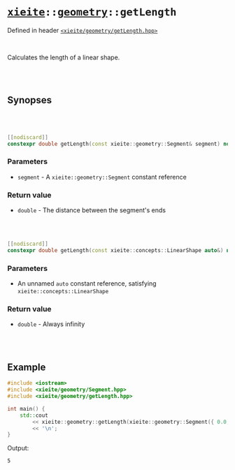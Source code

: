# [`xieite`](../../README.md)`::`[`geometry`](../../docs/geometry.md)`::getLength`
Defined in header [`<xieite/geometry/getLength.hpp>`](../../include/xieite/geometry/getLength.hpp)

<br/>

Calculates the length of a linear shape.

<br/><br/>

## Synopses

<br/><br/>

```cpp
[[nodiscard]]
constexpr double getLength(const xieite::geometry::Segment& segment) noexcept;
```
### Parameters
- `segment` - A `xieite::geometry::Segment` constant reference
### Return value
- `double` - The distance between the segment's ends

<br/><br/>

```cpp
[[nodiscard]]
constexpr double getLength(const xieite::concepts::LinearShape auto&) noexcept;
```
### Parameters
- An unnamed `auto` constant reference, satisfying `xieite::concepts::LinearShape`
### Return value
- `double` - Always infinity

<br/><br/>

## Example
```cpp
#include <iostream>
#include <xieite/geometry/Segment.hpp>
#include <xieite/geometry/getLength.hpp>

int main() {
	std::cout
		<< xieite::geometry::getLength(xieite::geometry::Segment({ 0.0, 0.0 }, { 3.0, 4.0 }))
		<< '\n';
}
```
Output:
```
5
```